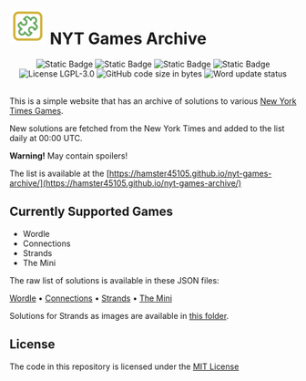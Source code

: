 # <img src="site/favicon.svg" width="64" height="64" alt="Favicon"> NYT Games Archive 

<div align="center">

  <img alt="Static Badge" src="https://img.shields.io/badge/Python-8A2BE2?style=for-the-badge&logo=python&logoColor=white&color=blue">
  <img alt="Static Badge" src="https://img.shields.io/badge/GitHub%20Actions%20-8A2BE2?style=for-the-badge&logo=github&color=000000">
  <img alt="Static Badge" src="https://img.shields.io/badge/JavaScript-8A2BE2?style=for-the-badge&logo=javascript&color=yellow&logoColor=white">
  <img alt="Static Badge" src="https://img.shields.io/badge/HTML-8A2BE2?style=for-the-badge&color=orange">

  
  <br/>

  <img src="https://img.shields.io/github/license/Hamster45105/nyt-games-archive?style=for-the-badge&color=blue" alt="License LGPL-3.0" />
  <img src="https://img.shields.io/github/languages/code-size/Hamster45105/nyt-games-archive?style=for-the-badge" alt="GitHub code size in bytes" />
  <img src="https://img.shields.io/github/actions/workflow/status/Hamster45105/nyt-games-archive/update.yml?style=for-the-badge&label=Solution update status" alt="Word update status" />
</div>

<br/>

This is a simple website that has an archive of solutions to various [New York Times Games](https://www.nytimes.com/crosswords). 

New solutions are fetched from the New York Times and added to the list daily at 00:00 UTC.

**Warning!** May contain spoilers!

The list is available at the [https://hamster45105.github.io/nyt-games-archive/](https://hamster45105.github.io/nyt-games-archive/)

## Currently Supported Games

- Wordle
- Connections
- Strands
- The Mini

The raw list of solutions is available in these JSON files:

[Wordle](https://raw.githubusercontent.com/Hamster45105/nyt-games-archive/main/solutions/wordle_solutions.json) • [Connections](https://raw.githubusercontent.com/Hamster45105/nyt-games-archive/main/solutions/connections_solutions.json) • [Strands](https://raw.githubusercontent.com/Hamster45105/nyt-games-archive/main/solutions/strands_solutions.json) • [The Mini](https://raw.githubusercontent.com/Hamster45105/nyt-games-archive/main/solutions/mini_solutions.json)

Solutions for Strands as images are available in [this folder](https://github.com/Hamster45105/nyt-games-archive/tree/main/solutions/strands).

## License

The code in this repository is licensed under the [MIT License](/LICENSE)

